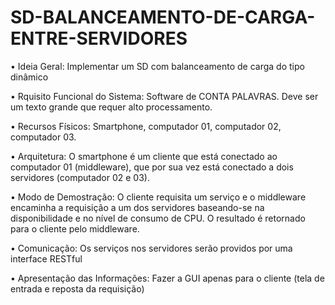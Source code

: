# SD-BALANCEAMENTO-DE-CARGA-ENTRE-SERVIDORES
•	Ideia Geral: Implementar um SD com balanceamento de carga do tipo dinâmico

• Rquisito Funcional do Sistema: Software de CONTA PALAVRAS. Deve ser um texto grande que requer alto processamento.

•	Recursos Físicos: Smartphone, computador 01, computador 02, computador 03.

•	Arquitetura: O smartphone é um cliente que está conectado ao computador 01 (middleware), que por sua vez está conectado a dois servidores (computador 02 e 03).

•	Modo de Demostração: O cliente requisita um serviço e o middleware encaminha a requisição a um dos servidores baseando-se na disponibilidade e no nível de consumo de CPU. O resultado é retornado para o cliente pelo middleware.

•	Comunicação: Os serviços nos servidores serão providos por uma interface RESTful 

•	Apresentação das Informações: Fazer a GUI apenas para o cliente (tela de entrada e reposta da requisição)
